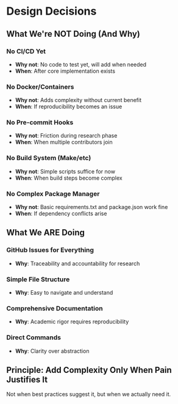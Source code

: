 # Design Decisions

## What We're NOT Doing (And Why)

### No CI/CD Yet
- **Why not**: No code to test yet, will add when needed
- **When**: After core implementation exists

### No Docker/Containers
- **Why not**: Adds complexity without current benefit
- **When**: If reproducibility becomes an issue

### No Pre-commit Hooks
- **Why not**: Friction during research phase
- **When**: When multiple contributors join

### No Build System (Make/etc)
- **Why not**: Simple scripts suffice for now
- **When**: When build steps become complex

### No Complex Package Manager
- **Why not**: Basic requirements.txt and package.json work fine
- **When**: If dependency conflicts arise

## What We ARE Doing

### GitHub Issues for Everything
- **Why**: Traceability and accountability for research

### Simple File Structure
- **Why**: Easy to navigate and understand

### Comprehensive Documentation
- **Why**: Academic rigor requires reproducibility

### Direct Commands
- **Why**: Clarity over abstraction

## Principle: Add Complexity Only When Pain Justifies It

Not when best practices suggest it, but when we actually need it.